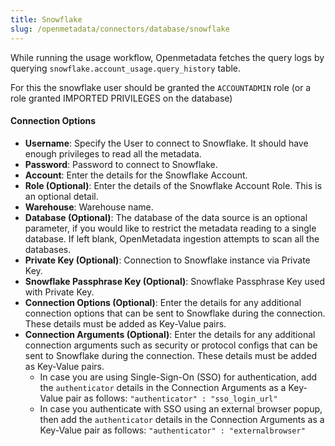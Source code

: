 ```yaml
---
title: Snowflake
slug: /openmetadata/connectors/database/snowflake
---
```


<ConnectorIntro connector="Snowflake" hasUsage="true" hasProfiler="true" hasDBT="true" />

<Requirements />
<Note>

While running the usage workflow, Openmetadata fetches the query logs by querying `snowflake.account_usage.query_history` table.

For this the snowflake user should be granted the `ACCOUNTADMIN` role (or a role granted IMPORTED PRIVILEGES on the database)

</Note>

<MetadataIngestionService connector="Snowflake"/>

<h4>Connection Options</h4>

- **Username**: Specify the User to connect to Snowflake. It should have enough privileges to read all the metadata.
- **Password**: Password to connect to Snowflake.
- **Account**: Enter the details for the Snowflake Account.
- **Role (Optional)**: Enter the details of the Snowflake Account Role. This is an optional detail.
- **Warehouse**: Warehouse name.
- **Database (Optional)**: The database of the data source is an optional parameter, if you would like to restrict the metadata reading to a single database. If left blank, OpenMetadata ingestion attempts to scan all the databases.
- **Private Key (Optional)**: Connection to Snowflake instance via Private Key.
- **Snowflake Passphrase Key (Optional)**: Snowflake Passphrase Key used with Private Key.
- **Connection Options (Optional)**: Enter the details for any additional connection options that can be sent to Snowflake during the connection. These details must be added as Key-Value pairs.
- **Connection Arguments (Optional)**: Enter the details for any additional connection arguments such as security or protocol configs that can be sent to Snowflake during the connection. These details must be added as Key-Value pairs. 
  - In case you are using Single-Sign-On (SSO) for authentication, add the `authenticator` details in the Connection Arguments as a Key-Value pair as follows: `"authenticator" : "sso_login_url"`
  - In case you authenticate with SSO using an external browser popup, then add the `authenticator` details in the Connection Arguments as a Key-Value pair as follows: `"authenticator" : "externalbrowser"`

<DatabaseIngestionConfig />

<IngestionScheduleAndDeploy />

<ConnectorOutro connector="Snowflake" hasUsage="true" hasProfiler="true" hasDBT="true" />
